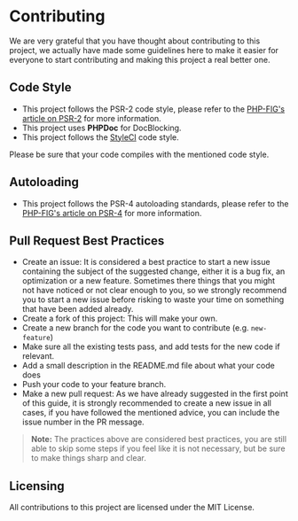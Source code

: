 # Contributing
We are very grateful that you have thought about contributing to this project, we actually have made some guidelines here to make it easier for everyone to start contributing and making this project a real better one.

## Code Style
- This project follows the PSR-2 code style, please refer to the <a href="https://www.php-fig.org/psr/psr-2/" target="_blank">PHP-FIG's article on PSR-2</a> for more information.
- This project uses **PHPDoc** for DocBlocking.
- This project follows the [StyleCI](https://styleci.io) code style.

Please be sure that your code compiles with the mentioned code style.

## Autoloading
- This project follows the PSR-4 autoloading standards, please refer to the <a href="https://www.php-fig.org/psr/psr-4/" target="_blank">PHP-FIG's article on PSR-4</a> for more information.

## Pull Request Best Practices
- Create an issue: It is considered a best practice to start a new issue containing the subject of the suggested change, either it is a bug fix, an optimization or a new feature. 
    Sometimes there things that you might not have noticed or not clear enough to you, so we strongly recommend you to start a new issue before risking to waste your time on something that have been added already.
- Create a fork of this project: This will make your own.
- Create a new branch for the code you want to contribute (e.g. `new-feature`)
- Make sure all the existing tests pass, and add tests for the new code if relevant.
- Add a small description in the README.md file about what your code does
- Push your code to your feature branch.
- Make a new pull request: As we have already suggested in the first point of this guide, it is strongly recommended to create a new issue in all cases, if you have followed the mentioned advice, you can include the issue number in the PR message.

> **Note:** The practices above are considered best practices, you are still able to skip some steps if you feel like it is not necessary, but be sure to make things sharp and clear.

## Licensing
All contributions to this project are licensed under the MIT License.